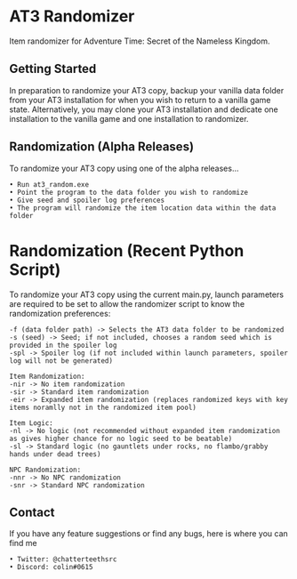 # AT3 Randomizer

Item randomizer for Adventure Time: Secret of the Nameless Kingdom.

## Getting Started

In preparation to randomize your AT3 copy, backup your vanilla data folder from your AT3 installation for when you wish to return to a vanilla game state. Alternatively, you may clone your AT3 installation and dedicate one installation to the vanilla game and one installation to randomizer.

## Randomization (Alpha Releases)

To randomize your AT3 copy using one of the alpha releases...

```
• Run at3_random.exe
• Point the program to the data folder you wish to randomize
• Give seed and spoiler log preferences
• The program will randomize the item location data within the data folder
```

# Randomization (Recent Python Script)

To randomize your AT3 copy using the current main.py, launch parameters are required to be set to allow the randomizer script to know the randomization preferences:

```
-f (data folder path) -> Selects the AT3 data folder to be randomized
-s (seed) -> Seed; if not included, chooses a random seed which is provided in the spoiler log
-spl -> Spoiler log (if not included within launch parameters, spoiler log will not be generated)

Item Randomization:
-nir -> No item randomization
-sir -> Standard item randomization
-eir -> Expanded item randomization (replaces randomized keys with key items noramlly not in the randomized item pool)

Item Logic:
-nl -> No logic (not recommended without expanded item randomization as gives higher chance for no logic seed to be beatable)
-sl -> Standard logic (no gauntlets under rocks, no flambo/grabby hands under dead trees)

NPC Randomization:
-nnr -> No NPC randomization
-snr -> Standard NPC randomization
```

## Contact

If you have any feature suggestions or find any bugs, here is where you can find me

```
• Twitter: @chatterteethsrc
• Discord: colin#0615
```
